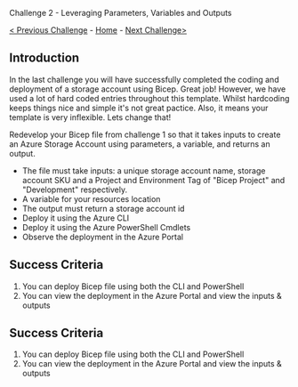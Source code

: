  Challenge 2 - Leveraging Parameters, Variables and Outputs

 [< Previous Challenge](./Bicep-Challenge-01.md) - [Home](../README.md) - [Next Challenge>](./Bicep-Challenge-02.md)

## Introduction

In the last challenge you will have successfully completed the coding and deployment of a storage account using Bicep.  Great job!  However, we have used a lot of hard coded entries throughout this template.  Whilst hardcoding keeps things nice and simple it's not great pactice.  Also, it means your template is very inflexible.  Lets change that!


Redevelop your Bicep file from challenge 1 so that it takes inputs to create an Azure Storage Account using parameters, a variable, and returns an output.
   - The file must take inputs: a unique storage account name, storage account SKU and a Project and Environment Tag of "Bicep Project" and "Development" respectively.
   - A variable for your resources location
   - The output must return a storage account id
   - Deploy it using the Azure CLI
   - Deploy it using the Azure PowerShell Cmdlets
   - Observe the deployment in the Azure Portal

## Success Criteria

1. You can deploy Bicep file using both the CLI and PowerShell
2. You can view the deployment in the Azure Portal and view the inputs & outputs

## Success Criteria

1. You can deploy Bicep file using both the CLI and PowerShell
2. You can view the deployment in the Azure Portal and view the inputs & outputs

